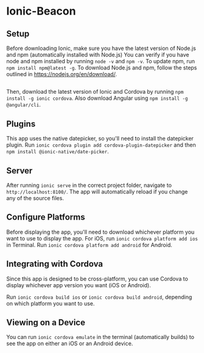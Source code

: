 # Ionic-Beacon

## Setup
Before downloading Ionic, make sure you have the latest version of Node.js and npm (automatically installed with Node.js)
You can verify if you have node and npm installed by running 
`node -v` and `npm -v`. 
To update npm, run 
`npm install npm@latest -g`. 
To download Node.js and npm, follow the steps outlined in https://nodejs.org/en/download/.

## 
Then, download the latest version of Ionic and Cordova by running `npm install -g ionic cordova`. 
Also download Angular using `npm install -g @angular/cli`.

## Plugins
This app uses the native datepicker, so you'll need to install the datepicker plugin. Run `ionic cordova plugin add cordova-plugin-datepicker` and then `npm install @ionic-native/date-picker`.

## Server
After running `ionic serve` in the correct project folder, navigate to `http://localhost:8100/`. The app will automatically reload if you change any of the source files.

## Configure Platforms
Before displaying the app, you'll need to download whichever platform you want to use to display the app. For iOS, run 
`ionic cordova platform add ios` in Terminal. Run `ionic cordova platform add android` for Android.

## Integrating with Cordova
Since this app is designed to be cross-platform, you can use Cordova to display whichever app version you want (iOS or Android). 

Run `ionic cordova build ios` or `ionic cordova build android`, depending on which platform you want to use.

## Viewing on a Device
You can run `ionic cordova emulate` in the terminal (automatically builds) to see the app on either an iOS or an Android device. 
